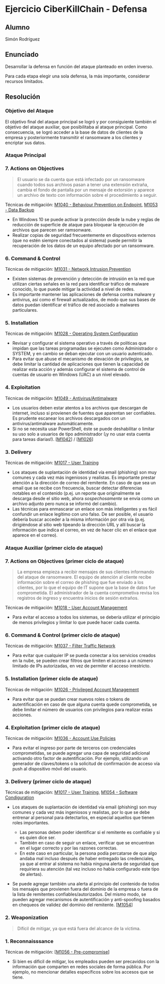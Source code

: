 # Ejercicio CiberKillChain - Defensa

## Alumno

Simón Rodríguez

## Enunciado

Desarrollar la defensa en función del ataque planteado en orden inverso.

Para cada etapa elegir una sola defensa, la más importante, considerar recursos limitados.

## Resolución

### Objetivo del Ataque
El objetivo final del ataque principal se logró y por consiguiente también el objetivo del ataque auxiliar, que posibilitaba al ataque principal. Como consecuencia, se logró acceder a la base de datos de clientes de la empresa y posteriormente transmitir el ransomware a los clientes y encriptar sus datos.

### Ataque Principal
### 7. Actions on Objectives
> El usuario se da cuenta que está infectado por un ransomware cuando todos sus archivos pasan a tener una extensión extraña, cambia el fondo de pantalla por un mensaje de extorsión y aparece un archivo de texto con información sobre el procedimiento a seguir.

Técnicas de mitigación: [M1040 - Behaviour Prevention on Endpoint](https://attack.mitre.org/mitigations/M1040/), [M1053 - Data Backup](https://attack.mitre.org/mitigations/M1053/)

* En Windows 10 se puede activar la protección desde la nube y reglas de reducción de superficie de ataque para bloquear la ejecución de archivos que parecen ser ramsonware.
* Realizar copias de seguridad frecuentemente en dispositivos externos (que no estén siempre conectados al sistema) puede permitir la recuperación de los datos de un equipo afectado por un ransomware.

### 6. Command & Control

Técnicas de mitigación: [M1031 - Network Intrusion Prevention](https://attack.mitre.org/mitigations/M1031/)

* Existen sistemas de prevención y detección de intrusión en la red que utilizan ciertas señales en la red para identificar tráfico de malware conocido, lo que puede mitigar la actividad a nivel de redes.
* Es importante mantener las aplicaciones de defensa contra malware y antivirus, así como el firewall actualizados, de modo que sus bases de datos puedan identificar el tráfico de red asociado a malwares particulares.

### 5. Installation

Técnicas de mitigación: [M1028 - Operating System Configuration](https://attack.mitre.org/mitigations/M1028/)

* Revisar y configurar el sistema operativo a través de políticas que impidan que las tareas programadas se ejecuten como Administrador o SYSTEM, y en cambio se deban ejecutar con un usuario autenticado.
* Para evitar que abuse el mecanismo de elevación de privilegios, se debe limitar la cantidad de aplicaciones que tienen la capacidad de realizar esta acción y además configurar el sistema de control de cuentas de usuario en Windows (UAC) a un nivel elevado.  

### 4. Exploitation

Técnicas de mitigación: [M1049 - Antivirus/Antimalware](https://attack.mitre.org/mitigations/M1049/)

* Los usuarios deben estar atentos a los archivos que descargan de internet, incluso si provienen de fuentes que aparentan ser confiables. Es prudente escanear los archivos descargados con un antivirus/antimalware automáticamente.
* Si no se necesita usar PowerShell, éste se puede deshabilitar o limitar su uso solo a usuarios de tipo administrador (¡y no usar esta cuenta para tareas diarias!). [[M1042](https://attack.mitre.org/mitigations/M1042/)] / [[M1026](https://attack.mitre.org/mitigations/M1026/)]

### 3. Delivery

Técnicas de mitigación: [M1017 - User Training](https://attack.mitre.org/mitigations/M1017/)

* Los ataques de suplantación de identidad vía email (phishing) son muy comunes y cada vez más ingeniosos y realistas. Es importante prestar atención a la dirección de correo del remitente. En caso de que sea un email que se recibe con frecuencia, buscar detectar diferencias notables en el contenido (p.ej. un reporte que originalmente se descarga desde el sitio web, ahora *sospechosamente* se envía como un archivo adjunto pero nunca se informó del cambio).
* Las técnicas para enmascarar un enlace son más inteligentes y es fácil confundir un enlace legítimo con uno falso. De ser posible, el usuario debería buscar acceder a la misma información por otra vía (p.ej. dirigiéndose al sitio web tipeando la dirección URL y allí buscar la información que indica el correo, en vez de hacer clic en el enlace que aparece en el correo).

### Ataque Auxiliar (primer ciclo de ataque)
### 7. Actions on Objectives (primer ciclo de ataque)
> La empresa empieza a recibir mensajes de sus clientes informando del ataque de ransomware. El equipo de atención al cliente recibe información sobre el correo de phishing que fue enviado a los clientes, por lo que el equipo de IT supone que la base de datos fue comprometida. El administrador de la cuenta comprometiva revisa los registros de ingreso y encuentra inicios de sesión extraños.

Técnicas de mitigación: [M1018 - User Account Management](https://attack.mitre.org/mitigations/M1018/)

* Para evitar el acceso a todos los sistemas, se debería utilizar el principio de menos privilegios y limitar lo que puede hacer cada cuenta.

### 6. Command & Control (primer ciclo de ataque)

Técnicas de mitigación: [M1037 - Filter Traffic Network](https://attack.mitre.org/mitigations/M1037/)

* Para evitar que cualquier IP se pueda conectar a los servicios creados en la nube, se pueden crear filtros que limiten el acceso a un número limitado de IPs autorizadas, en vez de permiter el acceso irrestricto.

### 5. Installation (primer ciclo de ataque)

Técnicas de mitigación: [M1026 - Privileged Account Management](https://attack.mitre.org/mitigations/M1026/)

* Para evitar que se puedan crear nuevos roles o tokens de autentificación en caso de que alguna cuenta quede comprometida, se debe limitar el número de usuarios con privilegios para realizar estas acciones.

### 4. Exploitation (primer ciclo de ataque)

Técnicas de mitigación: [M1036 - Account Use Policies](https://attack.mitre.org/mitigations/M1036/)

* Para evitar el ingreso por parte de terceros con credenciales comprometidas, se puede agregar una capa de seguridad adicional activando otro factor de autentificación. Por ejemplo, utilizando un generador de claves/tokens o la solicitud de confirmación de acceso vía push al dispositivo móvil del usuario.


### 3. Delivery (primer ciclo de ataque)

Técnicas de mitigación: [M1017 - User Training](https://attack.mitre.org/mitigations/M1017/), [M1054 - Software Condiguration](https://attack.mitre.org/mitigations/M1054/)

* Los ataques de suplantación de identidad vía email (phishing) son muy comunes y cada vez más ingeniosos y realistas, por lo que se debe entrenar al personal para detectarlos, en especial aquellos que tienen roles importantes.
    * Las personas deben poder identificar si el remitente es confiable y si es quien dice ser.
    * También en caso de seguir un enlace, verificar que se encuentran en el lugar correcto y por las razones correctas.
    * En este caso en particular, la persona podía percatarse de que algo andaba mal incluso después de haber entregado las credenciales, ya que al entrar al sistema no había ninguna alerta de seguridad que requiriera su atención (tal vez incluso no había configurado este tipo de alertas).

* Se puede agregar también una alerta al principio del contenido de todos los mensajes que provienen fuera del dominio de la empresa o fuera de la lista de remitentes confiables/autorizados. Del mismo modo, se pueden agregar mecanismos de autentificación y anti-spoofing basados en chequeos de validez del dominio del remitente. [[M1054](https://attack.mitre.org/mitigations/M1054/)]

### 2. Weaponization
> Difícil de mitigar, ya que está fuera del alcance de la víctima.

### 1. Reconnaisssance

Técnicas de mitigación: [[M1056 - Pre-compromise](https://attack.mitre.org/mitigations/M1056/)]

* Si bien es díficil de mitigar, los empleados pueden ser precavidos con la información que comparten en redes sociales de forma pública. Por ejemplo, no mencionar detalles específicos sobre los accesos que se tiene.
